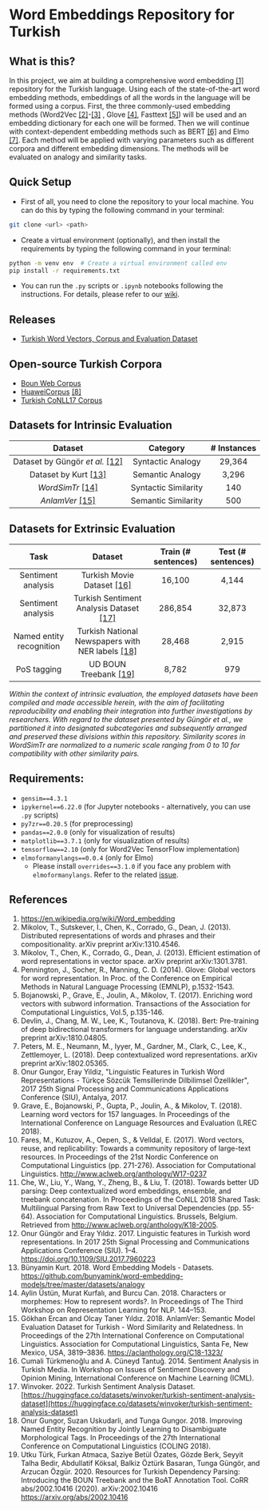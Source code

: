 # Word Embeddings Repository for Turkish

## What is this?

In this project, we aim at building a comprehensive word embedding [\[1\]](https://en.wikipedia.org/wiki/Word_embedding) repository for the Turkish language. Using each of the state-of-the-art word embedding methods, embeddings of all the words in the language will be formed using a corpus. First, the three commonly-used embedding methods (Word2Vec [\[2\]](https://arxiv.org/abs/1310.4546)-[\[3\]](https://arxiv.org/abs/1301.3781) , Glove [\[4\]](https://nlp.stanford.edu/pubs/glove.pdf), Fasttext [\[5\]](https://arxiv.org/abs/1607.04606)) will be used and an embedding dictionary for each one will be formed. Then we will continue with context-dependent embedding methods such as BERT [\[6\]](https://arxiv.org/abs/1810.04805) and Elmo [\[7\]](https://arxiv.org/abs/1802.05365). Each method will be applied with varying parameters such as different corpora and different embedding dimensions. The methods will be evaluated on analogy and similarity tasks.

## Quick Setup
* First of all, you need to clone the repository to your local machine. You can do this by typing the following command in your terminal:
```bash
git clone <url> <path>
```
* Create a virtual environment (optionally), and then install the requirements by typing the following command in your terminal:
```bash
python -m venv env  # Create a virtual environment called env
pip install -r requirements.txt
```
* You can run the `.py` scripts or `.ipynb` notebooks following the instructions. For details, please refer to our [wiki](https://github.com/Turkish-Word-Embeddings/Word-Embeddings-Repository-for-Turkish/wiki).


## Releases
* [Turkish Word Vectors, Corpus and Evaluation Dataset](https://github.com/Turkish-Word-Embeddings/Word-Embeddings-Repository-for-Turkish/releases/tag/v1.0.0)

## Open-source Turkish Corpora
* [Boun Web Corpus](https://tulap.cmpe.boun.edu.tr/entities/corpus/c9f404aa-64da-4be5-a173-99b141bde7bd)
* [HuaweiCorpus](https://github.com/onurgu/linguistic-features-in-turkish-word-representations/releases/tag/v1.0) [\[8\]](https://www.cmpe.boun.edu.tr/~onurgu/publication/gungor-2017-linguistic/gungor-2017-linguistic.pdf)
* [Turkish CoNLL17 Corpus]( http://vectors.nlpl.eu/repository/)

## Datasets for Intrinsic Evaluation

| Dataset                                                      | Category            | \# Instances |
|:--------------------------------------------------------------:|:---------------------:|:--------------:|
| Dataset by Güngör *et al.* [\[12\]](https://ieeexplore.ieee.org/document/7960223/)                            | Syntactic Analogy  | 29,364       |
| Dataset by Kurt [\[13\]](https://github.com/bunyamink/word-embedding-models/tree/master/datasets/analogy)                                            | Semantic Analogy   | 3,296        |
| *WordSimTr* [\[14\]](https://wlv.openrepository.com/handle/2436/623576)                                                 | Syntactic Similarity | 140          |
| *AnlamVer* [\[15\]](https://aclanthology.org/C18-1323/)                                                  | Semantic Similarity | 500          |


## Datasets for Extrinsic Evaluation

| Task                   | Dataset                                      | Train (\# sentences) | Test (\# sentences) |
|:------------------------:|:----------------------------------------------:|:----------------------:|:---------------------:|
| Sentiment analysis     | Turkish Movie Dataset  [\[16\]](https://www.researchgate.net/publication/269634534_Sentiment_Analysis_in_Turkish_Media)                 | 16,100               | 4,144               |
| Sentiment analysis     | Turkish Sentiment Analysis Dataset  [\[17\]](https://huggingface.co/datasets/winvoker/turkish-sentiment-analysis-dataset)      | 286,854              | 32,873              |
| Named entity recognition | Turkish National Newspapers with NER labels  [\[18\]](https://aclanthology.org/C18-1177/)  | 28,468               | 2,915               |
| PoS tagging            | UD BOUN Treebank  [\[19\]](https://arxiv.org/abs/2002.10416)                       | 8,782                | 979                 |

*Within the context of intrinsic evaluation, the employed datasets have been compiled and made accessible herein, with the aim of facilitating reproducibility and enabling their integration into further investigations by researchers. With regard to the dataset presented by Güngör et al., we partitioned it into designated subcategories and subsequently arranged and preserved these divisions within this repository. Similarity scores in *WordSimTr* are normalized to a numeric scale ranging from 0 to 10 for compatibility with other similarity pairs.*


## Requirements:

* `gensim==4.3.1` 
* `ipykernel==6.22.0` (for Jupyter notebooks - alternatively, you can use `.py` scripts)
* `py7zr==0.20.5` (for preprocessing)
* `pandas==2.0.0` (only for visualization of results)
* `matplotlib==3.7.1` (only for visualization of results)
* `tensorflow==2.10` (only for Word2Vec TensorFlow implementation)
* `elmoformanylangs==0.0.4` (only for Elmo)
    * Please install `overrides==3.1.0` if you face any problem with `elmoformanylangs`. Refer to the related [issue](https://github.com/HIT-SCIR/ELMoForManyLangs/issues/100).



## References
1. https://en.wikipedia.org/wiki/Word_embedding
2. Mikolov, T., Sutskever, I., Chen, K., Corrado, G., Dean, J. (2013). Distributed representations of words and phrases and their compositionality. arXiv preprint arXiv:1310.4546.
3. Mikolov, T., Chen, K., Corrado, G., Dean, J. (2013). Efficient estimation of word representations in vector space. arXiv preprint arXiv:1301.3781.
4. Pennington, J., Socher, R., Manning, C. D. (2014). Glove: Global vectors for word representation. In Proc. of the Conference on Empirical Methods in Natural Language Processing (EMNLP), p.1532-1543.
5. Bojanowski, P., Grave, E., Joulin, A., Mikolov, T. (2017). Enriching word vectors with subword information. Transactions of the Association for Computational Linguistics, Vol.5, p.135-146.
6. Devlin, J., Chang, M. W., Lee, K., Toutanova, K. (2018). Bert: Pre-training of deep bidirectional transformers for language understanding. arXiv preprint arXiv:1810.04805.
7. Peters, M. E., Neumann, M., Iyyer, M., Gardner, M., Clark, C., Lee, K., Zettlemoyer, L. (2018). Deep contextualized word representations. arXiv preprint arXiv:1802.05365.
8. Onur Gungor, Eray Yildiz, "Linguistic Features in Turkish Word Representations - Türkçe Sözcük Temsillerinde Dilbilimsel Özellikler", 2017 25th Signal Processing and Communications Applications Conference (SIU), Antalya, 2017.
9. Grave, E., Bojanowski, P., Gupta, P., Joulin, A., & Mikolov, T. (2018). Learning word vectors for 157 languages. In Proceedings of the International Conference on Language Resources and Evaluation (LREC 2018).
10. Fares, M., Kutuzov, A., Oepen, S., & Velldal, E. (2017). Word vectors, reuse, and replicability: Towards a community repository of large-text resources. In Proceedings of the 21st Nordic Conference on Computational Linguistics (pp. 271-276). Association for Computational Linguistics. http://www.aclweb.org/anthology/W17-0237
11. Che, W., Liu, Y., Wang, Y., Zheng, B., & Liu, T. (2018). Towards better UD parsing: Deep contextualized word embeddings, ensemble, and treebank concatenation. In Proceedings of the CoNLL 2018 Shared Task: Multilingual Parsing from Raw Text to Universal Dependencies (pp. 55-64). Association for Computational Linguistics. Brussels, Belgium. Retrieved from http://www.aclweb.org/anthology/K18-2005.
12. Onur Güngör and Eray Yıldız. 2017. Linguistic features in Turkish word representations. In 2017 25th Signal Processing and Communications
Applications Conference (SIU). 1–4. https://doi.org/10.1109/SIU.2017.7960223
13. Bünyamin Kurt. 2018. Word Embedding Models - Datasets. https://github.com/bunyamink/word-embedding-models/tree/master/datasets/analogy
14. Aylin Üstün, Murat Kurfalı, and Burcu Can. 2018. Characters or morphemes: How to represent words?. In Proceedings of The Third
Workshop on Representation Learning for NLP. 144–153.
15. Gökhan Ercan and Olcay Taner Yıldız. 2018. AnlamVer: Semantic Model Evaluation Dataset for Turkish - Word Similarity and Relatedness.
In Proceedings of the 27th International Conference on Computational Linguistics. Association for Computational Linguistics, Santa Fe,
New Mexico, USA, 3819–3836. https://aclanthology.org/C18-1323/
16. Cumali Türkmenoğlu and A. Cüneyd Tantuğ. 2014. Sentiment Analysis in Turkish Media. In Workshop on Issues of Sentiment Discovery and Opinion Mining, International Conference on Machine Learning (ICML).
17. Winvoker. 2022. Turkish Sentiment Analysis Dataset. [https://huggingface.co/datasets/winvoker/turkish-sentiment-analysis-dataset](https://huggingface.co/datasets/winvoker/turkish-sentiment-analysis-dataset)
18. Onur Gungor, Suzan Uskudarli, and Tunga Gungor. 2018. Improving Named Entity Recognition by Jointly Learning to Disambiguate Morphological Tags. In Proceedings of the 27th International Conference on Computational Linguistics (COLING 2018).
19. Utku Türk, Furkan Atmaca, Saziye Betül Özates, Gözde Berk, Seyyit Talha Bedir, Abdullatif Köksal, Balkiz Öztürk Basaran, Tunga Güngör, and Arzucan Özgür. 2020. Resources for Turkish Dependency Parsing: Introducing the BOUN Treebank and the BoAT Annotation Tool. CoRR abs/2002.10416 (2020). arXiv:2002.10416 https://arxiv.org/abs/2002.10416
